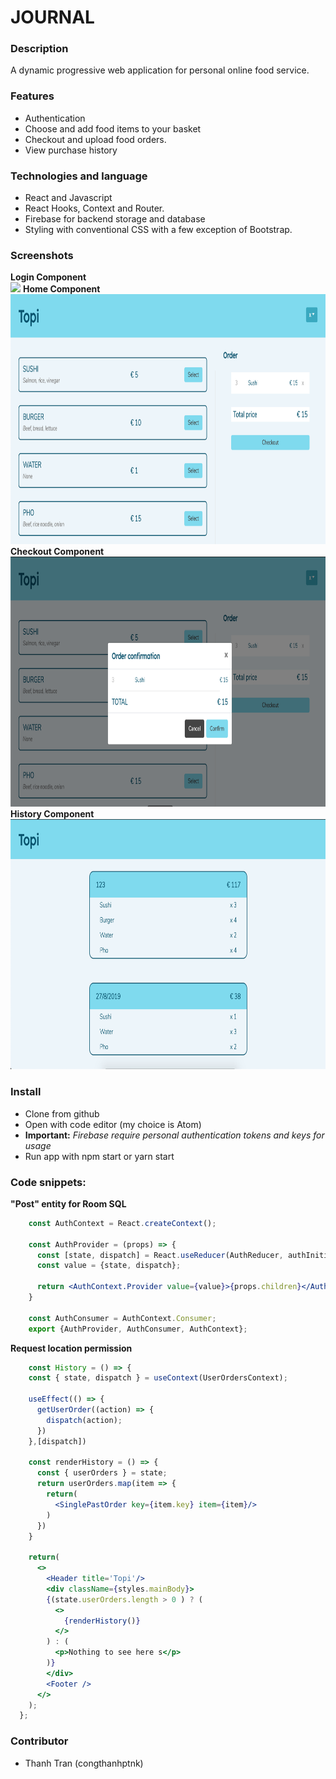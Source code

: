 # JOURNAL
### Description
A dynamic progressive web application for personal online food service.
### Features
- Authentication
- Choose and add food items to your basket
- Checkout and upload food orders.
- View purchase history
### Technologies and language
 - React and Javascript
 - React Hooks, Context and Router.
 - Firebase for backend storage and database
 - Styling with conventional CSS with a few exception of Bootstrap.
### Screenshots
**Login Component**
<br/>
<img src="src/assets/screenshots/Login.png" height="400">
**Home Component**
<br/>
<img src="src/assets/screenshots/HomeImg.png" height="400">
**Checkout Component**
<br/>
<img src="src/assets/screenshots/CheckoutImg.png" height="400">
**History Component**
<br/>
<img src="src/assets/screenshots/HistoryImg.png" height="400">

### Install
 - Clone from github
 - Open with code editor (my choice is Atom)
 - **Important:** *Firebase require personal authentication tokens and keys for usage*
 - Run app with npm start or yarn start
 
### Code snippets:
**"Post" entity for Room SQL**
``` jsx
    const AuthContext = React.createContext();

    const AuthProvider = (props) => {
      const [state, dispatch] = React.useReducer(AuthReducer, authInitialState);
      const value = {state, dispatch};

      return <AuthContext.Provider value={value}>{props.children}</AuthContext.Provider>;
    }

    const AuthConsumer = AuthContext.Consumer;
    export {AuthProvider, AuthConsumer, AuthContext};
```
**Request location permission**
``` jsx
    const History = () => {
    const { state, dispatch } = useContext(UserOrdersContext);

    useEffect(() => {
      getUserOrder((action) => {
        dispatch(action);
      })
    },[dispatch])

    const renderHistory = () => {
      const { userOrders } = state;
      return userOrders.map(item => {
        return(
          <SinglePastOrder key={item.key} item={item}/>
        )
      })
    }

    return(
      <>
        <Header title='Topi'/>
        <div className={styles.mainBody}>
        {(state.userOrders.length > 0 ) ? (
          <>
            {renderHistory()}
          </>
        ) : (
          <p>Nothing to see here s</p>
        )}
        </div>
        <Footer />
      </>
    );
  };
```
### Contributor
 - Thanh Tran (congthanhptnk)
